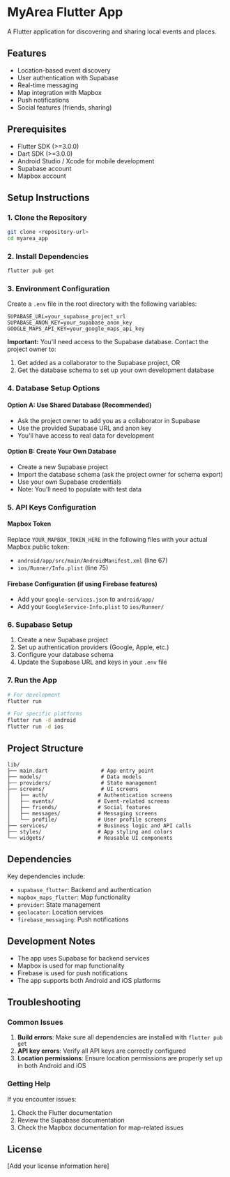 # MyArea Flutter App

A Flutter application for discovering and sharing local events and places.

## Features

- Location-based event discovery
- User authentication with Supabase
- Real-time messaging
- Map integration with Mapbox
- Push notifications
- Social features (friends, sharing)

## Prerequisites

- Flutter SDK (>=3.0.0)
- Dart SDK (>=3.0.0)
- Android Studio / Xcode for mobile development
- Supabase account
- Mapbox account

## Setup Instructions

### 1. Clone the Repository
```bash
git clone <repository-url>
cd myarea_app
```

### 2. Install Dependencies
```bash
flutter pub get
```

### 3. Environment Configuration

Create a `.env` file in the root directory with the following variables:

```env
SUPABASE_URL=your_supabase_project_url
SUPABASE_ANON_KEY=your_supabase_anon_key
GOOGLE_MAPS_API_KEY=your_google_maps_api_key
```

**Important:** You'll need access to the Supabase database. Contact the project owner to:
1. Get added as a collaborator to the Supabase project, OR
2. Get the database schema to set up your own development database

### 4. Database Setup Options

#### Option A: Use Shared Database (Recommended)
- Ask the project owner to add you as a collaborator in Supabase
- Use the provided Supabase URL and anon key
- You'll have access to real data for development

#### Option B: Create Your Own Database
- Create a new Supabase project
- Import the database schema (ask the project owner for schema export)
- Use your own Supabase credentials
- Note: You'll need to populate with test data

### 5. API Keys Configuration

#### Mapbox Token
Replace `YOUR_MAPBOX_TOKEN_HERE` in the following files with your actual Mapbox public token:

- `android/app/src/main/AndroidManifest.xml` (line 67)
- `ios/Runner/Info.plist` (line 75)

#### Firebase Configuration (if using Firebase features)
- Add your `google-services.json` to `android/app/`
- Add your `GoogleService-Info.plist` to `ios/Runner/`

### 6. Supabase Setup

1. Create a new Supabase project
2. Set up authentication providers (Google, Apple, etc.)
3. Configure your database schema
4. Update the Supabase URL and keys in your `.env` file

### 7. Run the App

```bash
# For development
flutter run

# For specific platforms
flutter run -d android
flutter run -d ios
```

## Project Structure

```
lib/
├── main.dart                 # App entry point
├── models/                   # Data models
├── providers/                # State management
├── screens/                  # UI screens
│   ├── auth/                # Authentication screens
│   ├── events/              # Event-related screens
│   ├── friends/             # Social features
│   ├── messages/            # Messaging screens
│   └── profile/             # User profile screens
├── services/                # Business logic and API calls
├── styles/                  # App styling and colors
└── widgets/                 # Reusable UI components
```

## Dependencies

Key dependencies include:
- `supabase_flutter`: Backend and authentication
- `mapbox_maps_flutter`: Map functionality
- `provider`: State management
- `geolocator`: Location services
- `firebase_messaging`: Push notifications

## Development Notes

- The app uses Supabase for backend services
- Mapbox is used for map functionality
- Firebase is used for push notifications
- The app supports both Android and iOS platforms

## Troubleshooting

### Common Issues

1. **Build errors**: Make sure all dependencies are installed with `flutter pub get`
2. **API key errors**: Verify all API keys are correctly configured
3. **Location permissions**: Ensure location permissions are properly set up in both Android and iOS

### Getting Help

If you encounter issues:
1. Check the Flutter documentation
2. Review the Supabase documentation
3. Check the Mapbox documentation for map-related issues

## License

[Add your license information here]
